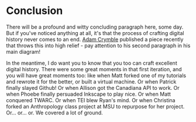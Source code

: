 # Conclusion

There will be a profound and witty concluding paragraph here, some day. But if you've noticed anything at all, it's that the process of crafting digital history never comes to an end. [Adam Crymble](http://www.digitalhumanities.org/dhq/vol/9/1/000206/000206.html) published a piece recently that throws this into high relief - pay attention to his second paragraph in his main diagram!

In the meantime, I do want you to know that you too can craft excellent digital history. There were some great moments in that first iteration, and you will have great moments too: like when Matt forked one of my tutorials and rewrote it for the better, or built a virtual machine. Or when Patrick finally slayed Github! Or when Allison got the Canadiana API to work. Or when Phoebe finally persuaded Inkscape to play nice. Or when Matt conquered TWARC. Or when TEI blew Ryan's mind. Or when Christina forked an Anthropology class project at MSU to repurpose for her project. Or... or... or. We covered a lot of ground.

